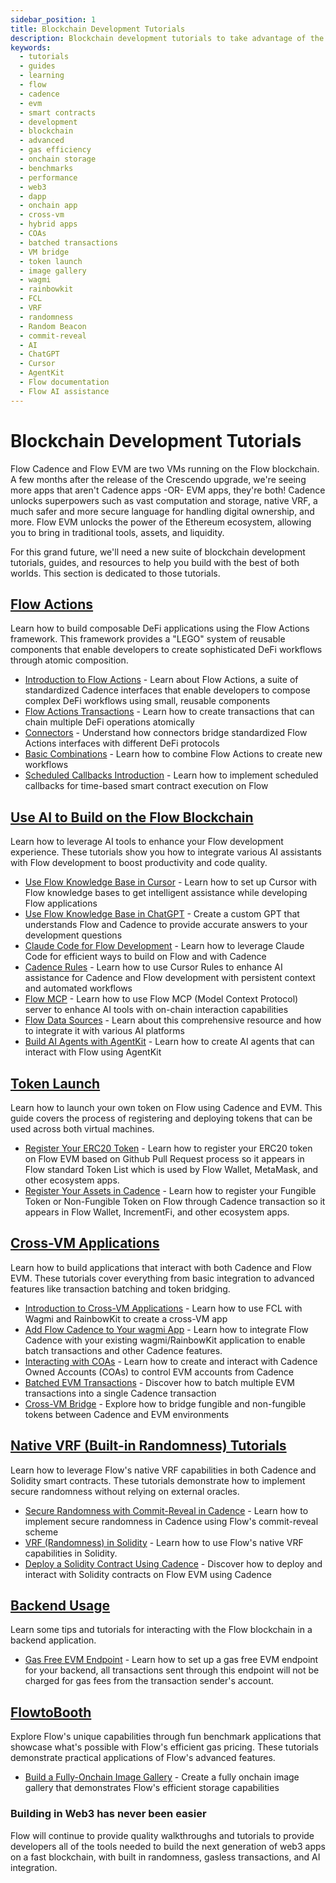 ```yaml
---
sidebar_position: 1
title: Blockchain Development Tutorials
description: Blockchain development tutorials to take advantage of the power of Flow with EVM and Cadence.
keywords:
  - tutorials
  - guides
  - learning
  - flow
  - cadence
  - evm
  - smart contracts
  - development
  - blockchain
  - advanced
  - gas efficiency
  - onchain storage
  - benchmarks
  - performance
  - web3
  - dapp
  - onchain app
  - cross-vm
  - hybrid apps
  - COAs
  - batched transactions
  - VM bridge
  - token launch
  - image gallery
  - wagmi
  - rainbowkit
  - FCL
  - VRF
  - randomness
  - Random Beacon
  - commit-reveal
  - AI
  - ChatGPT
  - Cursor
  - AgentKit
  - Flow documentation
  - Flow AI assistance
---
```


# Blockchain Development Tutorials

Flow Cadence and Flow EVM are two VMs running on the Flow blockchain. A few months after the release of the Crescendo upgrade, we're seeing more apps that aren't Cadence apps -OR- EVM apps, they're both! Cadence unlocks superpowers such as vast computation and storage, native VRF, a much safer and more secure language for handling digital ownership, and more. Flow EVM unlocks the power of the Ethereum ecosystem, allowing you to bring in traditional tools, assets, and liquidity.

For this grand future, we'll need a new suite of blockchain development tutorials, guides, and resources to help you build with the best of both worlds. This section is dedicated to those tutorials.

## [Flow Actions]

Learn how to build composable DeFi applications using the Flow Actions framework. This framework provides a "LEGO" system of reusable components that enable developers to create sophisticated DeFi workflows through atomic composition.

- [Introduction to Flow Actions] - Learn about Flow Actions, a suite of standardized Cadence interfaces that enable developers to compose complex DeFi workflows using small, reusable components
- [Flow Actions Transactions] - Learn how to create transactions that can chain multiple DeFi operations atomically
- [Connectors] - Understand how connectors bridge standardized Flow Actions interfaces with different DeFi protocols
- [Basic Combinations] - Learn how to combine Flow Actions to create new workflows
- [Scheduled Callbacks Introduction] - Learn how to implement scheduled callbacks for time-based smart contract execution on Flow

## [Use AI to Build on the Flow Blockchain]

Learn how to leverage AI tools to enhance your Flow development experience. These tutorials show you how to integrate various AI assistants with Flow development to boost productivity and code quality.

- [Use Flow Knowledge Base in Cursor] - Learn how to set up Cursor with Flow knowledge bases to get intelligent assistance while developing Flow applications
- [Use Flow Knowledge Base in ChatGPT] - Create a custom GPT that understands Flow and Cadence to provide accurate answers to your development questions
- [Claude Code for Flow Development] - Learn how to leverage Claude Code for efficient ways to build on Flow and with Cadence
- [Cadence Rules] - Learn how to use Cursor Rules to enhance AI assistance for Cadence and Flow development with persistent context and automated workflows
- [Flow MCP] - Learn how to use Flow MCP (Model Context Protocol) server to enhance AI tools with on-chain interaction capabilities
- [Flow Data Sources] - Learn about this comprehensive resource and how to integrate it with various AI platforms
- [Build AI Agents with AgentKit] - Learn how to create AI agents that can interact with Flow using AgentKit

## [Token Launch]

Learn how to launch your own token on Flow using Cadence and EVM. This guide covers the process of registering and deploying tokens that can be used across both virtual machines.

- [Register Your ERC20 Token] - Learn how to register your ERC20 token on Flow EVM based on Github Pull Request process so it appears in Flow standard Token List which is used by Flow Wallet, MetaMask, and other ecosystem apps.
- [Register Your Assets in Cadence] - Learn how to register your Fungible Token or Non-Fungible Token on Flow through Cadence transaction so it appears in Flow Wallet, IncrementFi, and other ecosystem apps.

## [Cross-VM Applications]

Learn how to build applications that interact with both Cadence and Flow EVM. These tutorials cover everything from basic integration to advanced features like transaction batching and token bridging.

- [Introduction to Cross-VM Applications] - Learn how to use FCL with Wagmi and RainbowKit to create a cross-VM app
- [Add Flow Cadence to Your wagmi App] - Learn how to integrate Flow Cadence with your existing wagmi/RainbowKit application to enable batch transactions and other Cadence features.
- [Interacting with COAs] - Learn how to create and interact with Cadence Owned Accounts (COAs) to control EVM accounts from Cadence
- [Batched EVM Transactions] - Discover how to batch multiple EVM transactions into a single Cadence transaction
- [Cross-VM Bridge] - Explore how to bridge fungible and non-fungible tokens between Cadence and EVM environments

## [Native VRF (Built-in Randomness) Tutorials]

Learn how to leverage Flow's native VRF capabilities in both Cadence and Solidity smart contracts. These tutorials demonstrate how to implement secure randomness without relying on external oracles.

- [Secure Randomness with Commit-Reveal in Cadence] - Learn how to implement secure randomness in Cadence using Flow's commit-reveal scheme
- [VRF (Randomness) in Solidity] - Learn how to use Flow's native VRF capabilities in Solidity.
- [Deploy a Solidity Contract Using Cadence] - Discover how to deploy and interact with Solidity contracts on Flow EVM using Cadence

## [Backend Usage]

Learn some tips and tutorials for interacting with the Flow blockchain in a backend application.

- [Gas Free EVM Endpoint] - Learn how to set up a gas free EVM endpoint for your backend, all transactions sent through this endpoint will not be charged for gas fees from the transaction sender's account.

## [FlowtoBooth]

Explore Flow's unique capabilities through fun benchmark applications that showcase what's possible with Flow's efficient gas pricing. These tutorials demonstrate practical applications of Flow's advanced features.

- [Build a Fully-Onchain Image Gallery] - Create a fully onchain image gallery that demonstrates Flow's efficient storage capabilities


### Building in Web3 has never been easier

Flow will continue to provide quality walkthroughs and tutorials to provide developers all of the tools needed to build the next generation of web3 apps on a fast blockchain, with built in randomness, gasless transactions, and AI integration.


<!-- Reference-style links, will not render on page. -->
[Flow Actions]: https://developers.flow.com/tutorials/defi
[Introduction to Flow Actions]: ./defi/intro-to-flow-actions.md
[Flow Actions Transactions]: https://developers.flow.com/tutorials/defi/flow-actions-transaction
[Connectors]: ./defi/connectors.md
[Basic Combinations]: ./defi/basic-combinations.md
[Scheduled Callbacks Introduction]: ./defi/scheduled-callbacks-introduction.md
[Use AI to Build on the Flow Blockchain]: https://developers.flow.com/tutorials/use-AI-to-build-on-flow
[Use Flow Knowledge Base in Cursor]: use-AI-to-build-on-flow/cursor/index.md
[Use Flow Knowledge Base in ChatGPT]: use-AI-to-build-on-flow/chatgpt/index.md
[Claude Code for Flow Development]: use-AI-to-build-on-flow/claude-code.md
[Cadence Rules]: use-AI-to-build-on-flow/cadence-rules.md
[Flow MCP]: use-AI-to-build-on-flow/mcp/index.md
[Flow Data Sources]: use-AI-to-build-on-flow/flow-data-sources.md
[Build AI Agents with AgentKit]: use-AI-to-build-on-flow/agentkit-flow-guide.md
[Cross-VM Applications]: https://developers.flow.com/tutorials/cross-vm-apps
[Introduction to Cross-VM Applications]: cross-vm-apps/introduction.md
[Interacting with COAs]: cross-vm-apps/interacting-with-coa.md
[Batched EVM Transactions]: cross-vm-apps/batched-evm-transactions.md
[Cross-VM Bridge]: cross-vm-apps/vm-bridge.md
[FlowtoBooth]: https://developers.flow.com/tutorials/flowtobooth
[Build a Fully-Onchain Image Gallery]: flowtobooth/image-gallery.md
[Native VRF (Built-in Randomness) Tutorials]: https://developers.flow.com/tutorials/native-vrf
[Secure Randomness with Commit-Reveal in Cadence]: native-vrf/commit-reveal-cadence.md
[Deploy a Solidity Contract Using Cadence]: native-vrf/deploy-solidity-contract.md
[VRF (Randomness) in Solidity]: native-vrf/vrf-in-solidity.md
[Add Flow Cadence to Your wagmi App]: ./cross-vm-apps/add-to-wagmi.md
[Token Launch]: https://developers.flow.com/tutorials/token-launch
[Register Your Assets in Cadence]: ./token-launch/register-cadence-assets.md
[Register Your ERC20 Token]: ./token-launch/register-erc20-token.md
[Backend Usage]: https://developers.flow.com/tutorials/gasless-transactions
[Gas Free EVM Endpoint]: ./gasless-transactions/gas-free-evm-endpoint.md
